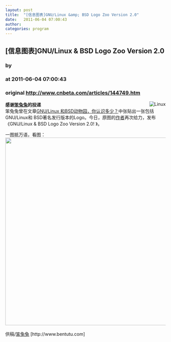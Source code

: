 ```yaml
---
layout: post
title:  "[信息图表]GNU/Linux &amp; BSD Logo Zoo Version 2.0"
date:   2011-06-04 07:00:43
author: 
categories: program
---
```


## [信息图表]GNU/Linux &amp; BSD Logo Zoo Version 2.0
### by 
### at 2011-06-04 07:00:43
### original <http://www.cnbeta.com/articles/144749.htm>

<div><a rel="nofollow" href="http://www.cnbeta.com/topics/95.htm"><img src="http://img.cnbeta.com/topics/linux.gif" alt="Linux" name="sign" align="right"></a>
        <p><b>感谢<a rel="nofollow" href="http://www.bentutu.com">笨兔兔</a>的投递</b><br>
笨兔兔曾在文章<a rel="nofollow" href="http://www.bentutu.com/2011/04/gnulinux-bsd-logo-zoo/">GNU/Linux 和BSD动物园，你认识多少？</a>中张贴出一张包括GNU/Linux和 BSD著名发行版本的Logo。今日，原图的<a rel="nofollow" href="http://linuxmigrante.blogspot.com/2011/06/my-gnulinux-bsd-logo-zoo-version-20.html">作者</a>再次给力，发布《GNU/Linux &amp; BSD Logo Zoo Version 2.0! 》。</p>
		<p>一图抵万语，看图：<br>
<a rel="nofollow" href="http://img.cnbeta.com/newsimg/110604/07004301486921151.jpg"><img src="http://img.cnbeta.com/newsimg/110604/07004301486921151.jpg" style="border-top-width:0px;border-right-width:0px;border-bottom-width:0px;border-left-width:0px;border-color:initial;border-color:initial" width="590"></a><br>
<br>
供稿/<a rel="nofollow" href="http://www.bentutu.com/">笨兔兔</a> [http://www.bentutu.com]<br></p></div>